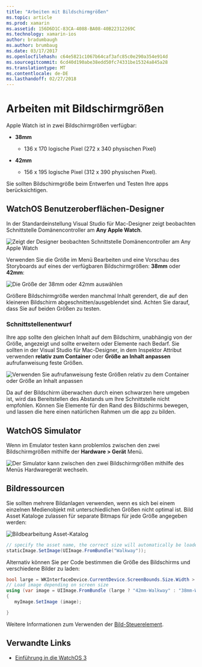 ```yaml
---
title: "Arbeiten mit Bildschirmgrößen"
ms.topic: article
ms.prod: xamarin
ms.assetid: 156D6D1C-83CA-4088-BA08-40B22312269C
ms.technology: xamarin-ios
author: bradumbaugh
ms.author: brumbaug
ms.date: 03/17/2017
ms.openlocfilehash: c64e5821c1067b64caf3afc85c0e290a354e914d
ms.sourcegitcommit: 6cd40d190abe38edd50fc74331be15324a845a28
ms.translationtype: MT
ms.contentlocale: de-DE
ms.lasthandoff: 02/27/2018
---
```

# <a name="working-with-screen-sizes"></a>Arbeiten mit Bildschirmgrößen

Apple Watch ist in zwei Bildschirmgrößen verfügbar:

- **38mm**
  - 136 x 170 logische Pixel (272 x 340 physischen Pixel)

- **42mm**
  - 156 x 195 logische Pixel (312 x 390 physischen Pixel).

Sie sollten Bildschirmgröße beim Entwerfen und Testen Ihre apps berücksichtigen.

## <a name="watchos-interface-designer"></a>WatchOS Benutzeroberflächen-Designer

In der Standardeinstellung Visual Studio für Mac-Designer zeigt beobachten Schnittstelle Domänencontroller am **Any Apple Watch**.

![](screen-sizes-images/screen-any-sml.png "Zeigt der Designer beobachten Schnittstelle Domänencontroller am Any Apple Watch")

Verwenden Sie die Größe im Menü Bearbeiten und eine Vorschau des Storyboards auf eines der verfügbaren Bildschirmgrößen: **38mm** oder **42mm**:

![](screen-sizes-images/screen-menu-sml.png "Die Größe der 38mm oder 42mm auswählen")

Größere Bildschirmgröße werden manchmal Inhalt gerendert, die auf den kleineren Bildschirm abgeschnitten/ausgeblendet sind.
Achten Sie darauf, dass Sie auf beiden Größen zu testen.


### <a name="interface-design"></a>Schnittstellenentwurf

Ihre app sollte den gleichen Inhalt auf dem Bildschirm, unabhängig von der Größe, angezeigt und sollte erweitern oder Elemente nach Bedarf. Sie sollten in der Visual Studio für Mac-Designer, in dem Inspektor Attribut verwenden **relativ zum Container** oder **Größe an Inhalt anpassen** aufrufanweisung feste Größen.

![](screen-sizes-images/sizeattributepanel-sml.png "Verwenden Sie aufrufanweisung feste Größen relativ zu dem Container oder Größe an Inhalt anpassen")

Da auf der Bildschirm überwachen durch einen schwarzen here umgeben ist, wird das Bereitstellen des Abstands um Ihre Schnittstelle nicht empfohlen. Können Sie Elemente für den Rand des Bildschirms bewegen, und lassen die here einen natürlichen Rahmen um die app zu bilden.


## <a name="watchos-simulator"></a>WatchOS Simulator

Wenn im Emulator testen kann problemlos zwischen den zwei Bildschirmgrößen mithilfe der **Hardware > Gerät** Menü.

![](screen-sizes-images/simulator.png "Der Simulator kann zwischen den zwei Bildschirmgrößen mithilfe des Menüs Hardwaregerät wechseln.")


## <a name="image-resources"></a>Bildressourcen

Sie sollten mehrere Bildanlagen verwenden, wenn es sich bei einem einzelnen Medienobjekt mit unterschiedlichen Größen nicht optimal ist. Bild Asset Kataloge zulassen für separate Bitmaps für jede Größe angegeben werden:

![](screen-sizes-images/images-xcassets.png "Bildbearbeitung Asset-Katalog")

```csharp
// specify the asset name, the correct size will automatically be loaded
staticImage.SetImage(UIImage.FromBundle("Walkway"));
```

Alternativ können Sie per Code bestimmen die Größe des Bildschirms und verschiedene Bilder zu laden:

```csharp
bool large = WKInterfaceDevice.CurrentDevice.ScreenBounds.Size.Width > 136.0;
// Load image depending on screen size
using (var image = UIImage.FromBundle (large ? "42mm-Walkway" : "38mm-Walkway"))
{
   myImage.SetImage (image);

}
```

Weitere Informationen zum Verwenden der [Bild-Steuerelement](~/ios/watchos/user-interface/image.md).



## <a name="related-links"></a>Verwandte Links

- [Einführung in die WatchOS 3](~/ios/watchos/platform/introduction-to-watchos3/index.md)

